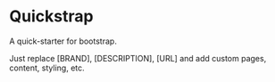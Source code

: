 # Quickstrap
A quick-starter for bootstrap.

Just replace [BRAND], [DESCRIPTION], [URL] and add custom pages, content, styling, etc.
